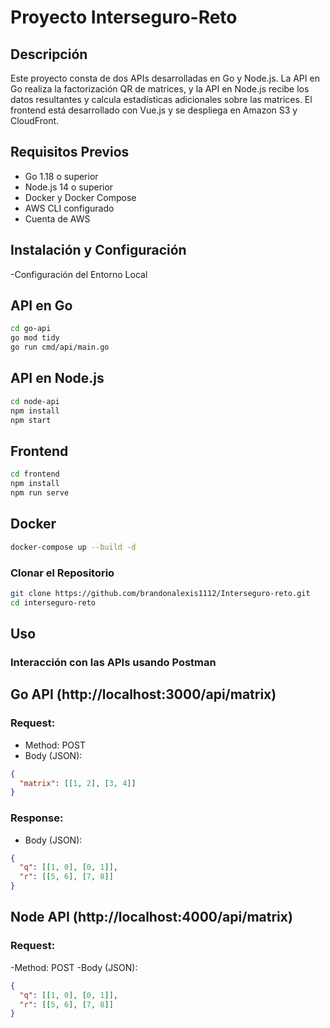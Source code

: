 # Proyecto Interseguro-Reto

## Descripción

Este proyecto consta de dos APIs desarrolladas en Go y Node.js. La API en Go realiza la factorización QR de matrices, y la API en Node.js recibe los datos resultantes y calcula estadísticas adicionales sobre las matrices. El frontend está desarrollado con Vue.js y se despliega en Amazon S3 y CloudFront.

## Requisitos Previos

- Go 1.18 o superior
- Node.js 14 o superior
- Docker y Docker Compose
- AWS CLI configurado
- Cuenta de AWS

## Instalación y Configuración

-Configuración del Entorno Local

## API en Go

```sh
cd go-api
go mod tidy
go run cmd/api/main.go
```

## API en Node.js

```sh
cd node-api
npm install
npm start
```

## Frontend

```sh
cd frontend
npm install
npm run serve
```
## Docker

```sh
docker-compose up --build -d
```

### Clonar el Repositorio

```sh
git clone https://github.com/brandonalexis1112/Interseguro-reto.git
cd interseguro-reto
```

## Uso

### Interacción con las APIs usando Postman

## Go API (http://localhost:3000/api/matrix)

### Request:

- Method: POST
- Body (JSON):
```json
{
  "matrix": [[1, 2], [3, 4]]
}
```
### Response:

- Body (JSON):
```json
{
  "q": [[1, 0], [0, 1]],
  "r": [[5, 6], [7, 8]]
}
```

## Node API (http://localhost:4000/api/matrix)

### Request:

-Method: POST
-Body (JSON):
```json
{
  "q": [[1, 0], [0, 1]],
  "r": [[5, 6], [7, 8]]
}
```